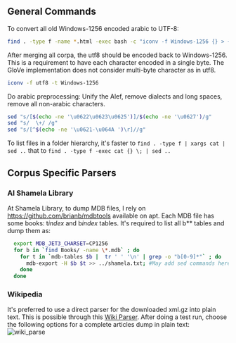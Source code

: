 ## General Commands

To convert all old Windows-1256 encoded arabic to UTF-8:
```sh
find . -type f -name *.html -exec bash -c "iconv -f Windows-1256 {} > {}.utf8" \;
```

After merging all corpa, the utf8 should be encoded back to Windows-1256. This is a requirement to have each character encoded in a single byte. The GloVe implementation does not consider multi-byte character as in utf8.
```sh
iconv -f utf8 -t Windows-1256
```

Do arabic preprocessing: Unify the Alef, remove dialects and long spaces, remove all non-arabic characters.
```sh
sed "s/[$(echo -ne '\u0622\u0623\u0625')]/$(echo -ne '\u0627')/g"
sed "s/  \+/ /g"
sed "s/[^$(echo -ne '\u0621-\u064A ')\r]//g"
```

To list files in a folder hierarchy, it's faster to ``find . -type f | xargs cat | sed ..`` that to ``find . -type f -exec cat {} \; | sed ..``

## Corpus Specific Parsers
### Al Shamela Library
At Shamela Library, to dump MDB files, I rely on https://github.com/brianb/mdbtools available on apt.
Each MDB file has some books: t*index* and b*index* tables. It's required to list all b** tables and dump them as:
```sh
  export MDB_JET3_CHARSET=CP1256
  for b in `find Books/ -name \*.mdb` ; do 
    for t in `mdb-tables $b |  tr ' ' '\n' | grep -o "b[0-9]*"` ; do
      mdb-export -H $b $t >> ../shamela.txt; #May add sed commands here as well!
    done
  done
```

### Wikipedia
It's preferred to use a direct parser for the downloaded xml.gz into plain text. This is possible through this [Wiki 
Parser](https://dizzylogic.com/wiki-parser/). After doing a test run, choose the following options for a complete articles dump in plain text:
![wiki_parse](https://user-images.githubusercontent.com/90985/40912749-c55b9c26-67f2-11e8-904f-fc309b4c59c2.jpg)


